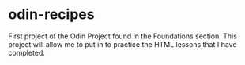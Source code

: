 # odin-recipes

First project of the Odin Project found in the Foundations section. This project will 
allow me to put in to practice the HTML lessons that I have completed.